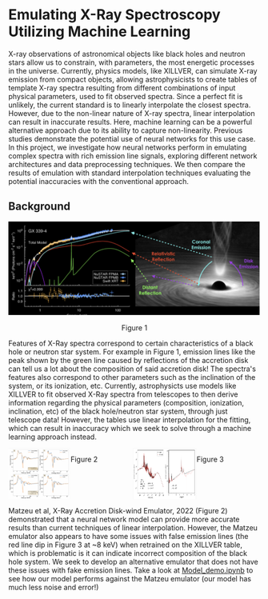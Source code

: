 
# Emulating X-Ray Spectroscopy Utilizing Machine Learning

X-ray observations of astronomical objects like black holes and neutron stars allow us to constrain, with parameters, the most energetic processes in the universe. Currently, physics models, like XILLVER, can simulate X-ray emission from compact objects, allowing astrophysicists to create tables of template X-ray spectra resulting from different combinations of input physical parameters, used to fit observed spectra. Since a perfect fit is unlikely, the current standard is to linearly interpolate the closest spectra. However, due to the non-linear nature of X-ray spectra, linear interpolation can result in inaccurate results. Here, machine learning can be a powerful alternative approach due to its ability to capture non-linearity. Previous studies demonstrate the potential use of neural networks for this use case. In this project, we investigate how neural networks perform in emulating complex spectra with rich emission line signals, exploring different network architectures and data preprocessing techniques. We then compare the results of emulation with standard interpolation techniques evaluating the potential inaccuracies with the conventional approach.



## Background

![alt text](https://github.com/Rahel-Joshi/X-Ray-Spectra-Emulator/blob/main/Example.png)
<p align="center"> Figure 1

Features of X-Ray spectra correspond to certain characteristics of a black hole or neutron star system. For example in Figure 1, emission lines like the peak shown by the green line caused by reflections of the accretion disk can tell us a lot about the composition of said accretion disk! The spectra's features also correspond to other parameters such as the inclination of the system, or its ionization, etc. Currently, astrophysicts use models like XILLVER to fit observed X-Ray spectra from telescopes to then derive information regarding the physical parameters (composition, ionization, inclination, etc) of the black hole/neutron star system, through just telescope data! However, the tables use linear interpolation for the fitting, which can result in inaccuracy which we seek to solve through a machine learning approach instead.

<div align="center" style="display:flex">
        <div style="display:flex">
                <img src="https://github.com/Rahel-Joshi/X-Ray-Spectra-Emulator/blob/main/Matzeu.png" width="50%">
                <p>Figure 2</p>
        </div>
         <div style="display:flex"">
                <img src="https://github.com/Rahel-Joshi/X-Ray-Spectra-Emulator/blob/main/Matzeu2.png" width="50%">
                <p>Figure 3</p>
        </div>
</div>

Matzeu et al, X-Ray Accretion Disk-wind Emulator, 2022 (Figure 2) demonstrated that a neural network model can provide more accurate results than current techniques of linear interpolation. However, the Matzeu emulator also appears to have some issues with false emission lines (the red line dip in Figure 3 at ~8 keV) when retrained on the XILLVER table, which is problematic is it can indicate incorrect composition of the black hole system. We seek to develop an alternative emulator that does not have these issues with fake emission lines. Take a look at [Model_demo.ipynb](https://github.com/Rahel-Joshi/X-Ray-Spectra-Emulator/blob/main/Model_demo.ipynb) to see how our model performs against the Matzeu emulator (our model has much less noise and error!)





